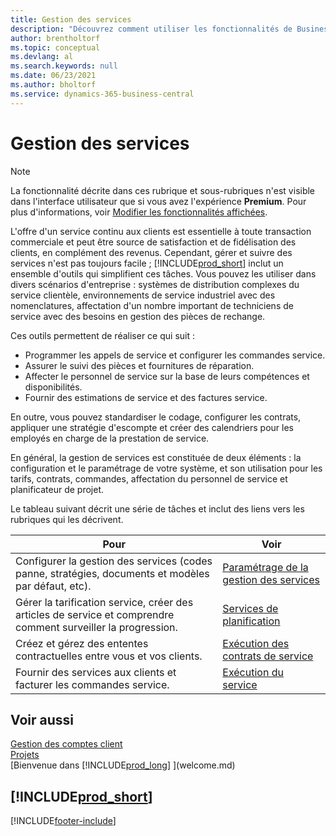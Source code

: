 ```yaml
---
title: Gestion des services
description: "Découvrez comment utiliser les fonctionnalités de Business\_Central conçues pour gérer et suivre les services pour prendre en charge les opérations d’atelier de réparation et de service sur le terrain."
author: brentholtorf
ms.topic: conceptual
ms.devlang: al
ms.search.keywords: null
ms.date: 06/23/2021
ms.author: bholtorf
ms.service: dynamics-365-business-central
---
```

# <a name="service-management"></a>Gestion des services
> [!NOTE]
> La fonctionnalité décrite dans ces rubrique et sous-rubriques n'est visible dans l'interface utilisateur que si vous avez l'expérience **Premium**. Pour plus d'informations, voir [Modifier les fonctionnalités affichées](ui-experiences.md).

L'offre d'un service continu aux clients est essentielle à toute transaction commerciale et peut être source de satisfaction et de fidélisation des clients, en complément des revenus. Cependant, gérer et suivre des services n'est pas toujours facile ; [!INCLUDE[prod_short](includes/prod_short.md)] inclut un ensemble d'outils qui simplifient ces tâches. Vous pouvez les utiliser dans divers scénarios d'entreprise : systèmes de distribution complexes du service clientèle, environnements de service industriel avec des nomenclatures, affectation d'un nombre important de techniciens de service avec des besoins en gestion des pièces de rechange.  

 Ces outils permettent de réaliser ce qui suit :  

* Programmer les appels de service et configurer les commandes service.  
* Assurer le suivi des pièces et fournitures de réparation.  
* Affecter le personnel de service sur la base de leurs compétences et disponibilités.  
* Fournir des estimations de service et des factures service.  

En outre, vous pouvez standardiser le codage, configurer les contrats, appliquer une stratégie d'escompte et créer des calendriers pour les employés en charge de la prestation de service.  

En général, la gestion de services est constituée de deux éléments : la configuration et le paramétrage de votre système, et son utilisation pour les tarifs, contrats, commandes, affectation du personnel de service et planificateur de projet.  

Le tableau suivant décrit une série de tâches et inclut des liens vers les rubriques qui les décrivent.   

|**Pour**|**Voir**|  
|------------|-------------|  
|Configurer la gestion des services (codes panne, stratégies, documents et modèles par défaut, etc).|[Paramétrage de la gestion des services](service-setup-service.md)|  
|Gérer la tarification service, créer des articles de service et comprendre comment surveiller la progression.|[Services de planification](service-plan-service.md)|  
|Créez et gérez des ententes contractuelles entre vous et vos clients.|[Exécution des contrats de service](service-fulfill-service-contracts.md)|  
|Fournir des services aux clients et facturer les commandes service.|[Exécution du service](service-deliver-service.md)|  

## <a name="see-also"></a>Voir aussi
[Gestion des comptes client](receivables-manage-receivables.md)   
[Projets](projects-how-create-jobs.md)   
[Bienvenue dans [!INCLUDE[prod_long](includes/prod_long.md)] ](welcome.md)

## [!INCLUDE[prod_short](includes/free_trial_md.md)]  


[!INCLUDE[footer-include](includes/footer-banner.md)]
